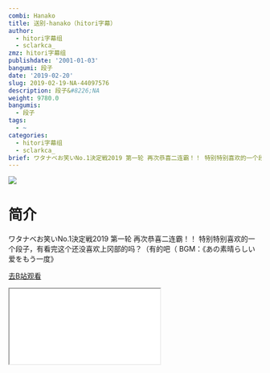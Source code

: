```yaml
---
combi: Hanako
title: 送别-hanako（hitori字幕）
author:
  - hitori字幕组
  - sclarkca_
zmz: hitori字幕组
publishdate: '2001-01-03'
bangumi: 段子
date: '2019-02-20'
slug: 2019-02-19-NA-44097576
description: 段子&#8226;NA
weight: 9780.0
bangumis:
  - 段子
tags:
  - ~
categories:
  - hitori字幕组
  - sclarkca_
brief: ワタナベお笑いNo.1決定戦2019 第一轮 再次恭喜二连霸！！ 特别特别喜欢的一个段子，有看完这个还没喜欢上冈部的吗？（有的吧（ BGM：《あの素晴らしい爱をもう一度》
---
```

![](https://i.imgur.com/DBZbPAv.jpg)
# 简介  
ワタナベお笑いNo.1決定戦2019 第一轮 
再次恭喜二连霸！！
特别特别喜欢的一个段子，有看完这个还没喜欢上冈部的吗？（有的吧（
BGM：《あの素晴らしい爱をもう一度》  

[去B站观看](https://www.bilibili.com/video/av44097576/)
<div class ="resp-container"><iframe class="testiframe" src="//player.bilibili.com/player.html?aid=44097576"", scrolling="no", allowfullscreen="true" > </iframe></div> 
